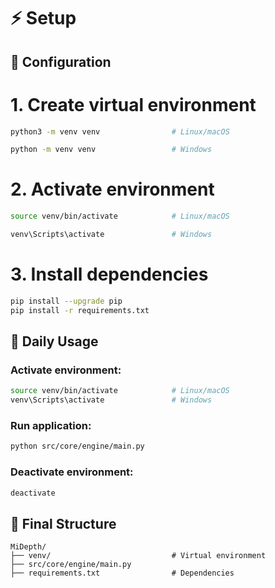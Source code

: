 # ⚡ Setup

## 🚀 Configuration

# 1. Create virtual environment
```bash
python3 -m venv venv                # Linux/macOS

python -m venv venv                 # Windows
```

# 2. Activate environment
```bash
source venv/bin/activate            # Linux/macOS

venv\Scripts\activate               # Windows
```

# 3. Install dependencies
```bash
pip install --upgrade pip
pip install -r requirements.txt
```

## 🔄 Daily Usage

### Activate environment:
```bash
source venv/bin/activate            # Linux/macOS
venv\Scripts\activate               # Windows
```

### Run application:
```bash
python src/core/engine/main.py
```

### Deactivate environment:
```bash
deactivate
```

## 📂 Final Structure

```
MiDepth/
├── venv/                           # Virtual environment
├── src/core/engine/main.py
├── requirements.txt                # Dependencies
```
